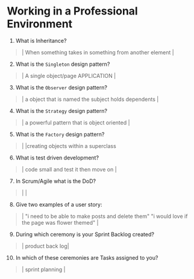 # Working in a Professional Environment
01. What is Inheritance?

> | When something takes in something from another element |

02. What is the `Singleton` design pattern?

> | A single object/page APPLICATION |

03. What is the `Observer` design pattern?

> | a object that is named the subject holds dependents |

04. What is the `Strategy` design pattern?

> | a powerful pattern that is object oriented |

05. What is the `Factory` design pattern?

> | |creating objects within a superclass

06. What is test driven development?

> | code small and test it then move on |

07. In Scrum/Agile what is the DoD?

> |  |

08. Give two examples of a user story:

> | "i need to be able to make posts and delete them" "i would love if the page was flower themed" |

09. During which ceremony is your Sprint Backlog created?

> | product back log|

10. In which of these ceremonies are Tasks assigned to you?

> | sprint planning |
